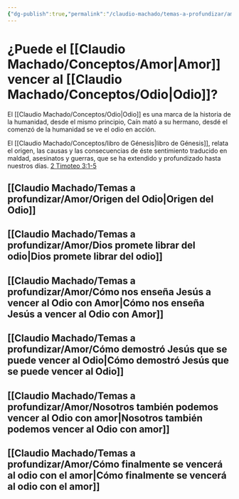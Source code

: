 ```yaml
---
{"dg-publish":true,"permalink":"/claudio-machado/temas-a-profundizar/amor/puede-el-amor-vencer-al-odio/"}
---
```


# ¿Puede el [[Claudio Machado/Conceptos/Amor\|Amor]] vencer al [[Claudio Machado/Conceptos/Odio\|Odio]]?

El [[Claudio Machado/Conceptos/Odio\|Odio]] es una marca de la historia de la humanidad, desde el mismo principio, Caín mató a su hermano, desdé el comenzó de la humanidad se ve el odio en acción.

El [[Claudio Machado/Conceptos/libro de Génesis\|libro de Génesis]], relata el origen, las causas y las consecuencias de éste sentimiento traducido en maldad, asesinatos y guerras, que se ha extendido y profundizado hasta nuestros días. [2 Timoteo 3:1-5](https://wol.jw.org/es/wol/b/r4/lp-s/nwtsty/55/3#v=55:3:1-55:3:5)
## [[Claudio Machado/Temas a profundizar/Amor/Origen del Odio\|Origen del Odio]]

## [[Claudio Machado/Temas a profundizar/Amor/Dios promete librar del odio\|Dios promete librar del odio]]

## [[Claudio Machado/Temas a profundizar/Amor/Cómo nos enseña Jesús a vencer al Odio con Amor\|Cómo nos enseña Jesús a vencer al Odio con Amor]]

## [[Claudio Machado/Temas a profundizar/Amor/Cómo demostró Jesús que se puede vencer al Odio\|Cómo demostró Jesús que se puede vencer al Odio]]

## [[Claudio Machado/Temas a profundizar/Amor/Nosotros también podemos vencer al Odio con amor\|Nosotros también podemos vencer al Odio con amor]]

## [[Claudio Machado/Temas a profundizar/Amor/Cómo finalmente se vencerá al odio con el amor\|Cómo finalmente se vencerá al odio con el amor]]









